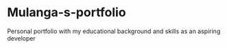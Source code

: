 # Mulanga-s-portfolio
Personal portfolio with my educational background and skills as an aspiring developer
